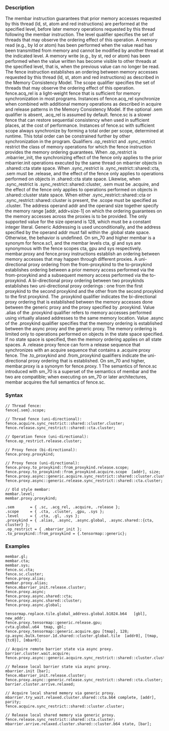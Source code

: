 ### Description

The membar instruction guarantees that prior memory accesses requested by this thread (ld,
st, atom and red instructions) are performed at the specified level, before later
memory operations requested by this thread following the membar instruction. The level
qualifier specifies the set of threads that may observe the ordering effect of this operation.
A memory read (e.g., by ld or atom) has been performed when the value read has been
transmitted from memory and cannot be modified by another thread at the indicated level. A memory
write (e.g., by st, red or atom) has been performed when the value written has become
visible to other threads at the specified level, that is, when the previous value can no longer be
read.
The fence instruction establishes an ordering between memory accesses requested by this thread
(ld, st, atom and red instructions) as described in the
Memory Consistency Model. The scope qualifier specifies the set of threads that may
observe the ordering effect of this operation.
fence.acq_rel is a light-weight fence that is sufficient for memory synchronization in most
programs. Instances of fence.acq_rel synchronize when combined with additional memory operations
as described in acquire and release patterns in the Memory Consistency Model.
If the optional .sem qualifier is absent, .acq_rel
is assumed by default.
fence.sc is a slower fence that can restore sequential consistency when used in sufficient
places, at the cost of performance. Instances of fence.sc with sufficient scope always
synchronize by forming a total order per scope, determined at runtime. This total order can be
constrained further by other synchronization in the program.
Qualifiers .op_restrict and .sync_restrict restrict the class of memory operations
for which the fence instruction provides the memory ordering guarantees. When .op_restrict
is .mbarrier_init, the synchronizing effect of the fence only applies to the prior
mbarrier.init operations executed by the same thread on mbarrier objects in .shared::cta
state space. When .sync_restrict is .sync_restrict::shared::cta, .sem must be
.release, and the effect of the fence only applies to operations performed on objects in
.shared::cta state space. Likewise, when .sync_restrict is .sync_restrict::shared::cluster,
.sem must be .acquire, and the effect of the fence only applies to operations performed on
objects in .shared::cluster state space. When either .sync_restrict::shared::cta or
.sync_restrict::shared::cluster is present, the .scope must be specified as .cluster.
The address operand addr and the operand size together specify the memory range
[addr, addr+size-1] on which the ordering guarantees on the memory accesses across the proxies is to be
provided. The only supported value for the size operand is 128, which must be a constant integer literal.
Generic Addressing is used unconditionally, and the address specified by
the operand addr must fall within the .global state space. Otherwise, the behavior is undefined.
On sm_70 and higher membar is a synonym for fence.sc1, and the membar
levels cta, gl and sys are synonymous with the fence scopes cta, gpu and
sys respectively.
membar.proxy and fence.proxy instructions establish an ordering between memory accesses that
may happen through different proxies.
A uni-directional proxy ordering from the from-proxykind to the to-proxykind establishes
ordering between a prior memory access performed via the from-proxykind and a subsequent memory access
performed via the to-proxykind.
A bi-directional proxy ordering between two proxykinds establishes two uni-directional proxy orderings
: one from the first proxykind to the second proxykind and the other from the second proxykind to the first
proxykind.
The .proxykind qualifier indicates the bi-directional proxy ordering that is established between the memory
accesses done between the generic proxy and the proxy specified by .proxykind.
Value .alias of the .proxykind qualifier refers to memory accesses performed using virtually
aliased addresses to the same memory location. Value .async of the .proxykind qualifier specifies
that the memory ordering is established between the async proxy and the generic proxy. The memory
ordering is limited only to operations performed on objects in the state space specified. If no state space
is specified, then the memory ordering applies on all state spaces.
A .release proxy fence can form a release sequence that synchronizes with an acquire
sequence that contains a .acquire proxy fence. The .to_proxykind and
.from_proxykind qualifiers indicate the uni-directional proxy ordering that is established.
On sm_70 and higher, membar.proxy is a synonym for fence.proxy.
1 The semantics of fence.sc introduced with sm_70 is a superset of the semantics of
membar and the two are compatible; when executing on sm_70 or later architectures,
membar acquires the full semantics of fence.sc.

### Syntax

```
// Thread fence:
fence{.sem}.scope;

// Thread fence (uni-directional):
fence.acquire.sync_restrict::shared::cluster.cluster;
fence.release.sync_restrict::shared::cta.cluster;

// Operation fence (uni-directional):
fence.op_restrict.release.cluster;

// Proxy fence (bi-directional):
fence.proxy.proxykind;

// Proxy fence (uni-directional):
fence.proxy.to_proxykind::from_proxykind.release.scope;
fence.proxy.to_proxykind::from_proxykind.acquire.scope  [addr], size;
fence.proxy.async::generic.acquire.sync_restrict::shared::cluster.cluster;
fence.proxy.async::generic.release.sync_restrict::shared::cta.cluster;

// Old style membar:
membar.level;
membar.proxy.proxykind;

.sem       = { .sc, .acq_rel, .acquire, .release };
.scope     = { .cta, .cluster, .gpu, .sys };
.level     = { .cta, .gl, .sys };
.proxykind = { .alias, .async, .async.global, .async.shared::{cta, cluster} };
.op_restrict = { .mbarrier_init };
.to_proxykind::from_proxykind = {.tensormap::generic};
```

### Examples

```
membar.gl;
membar.cta;
membar.sys;
fence.sc.cta;
fence.sc.cluster;
fence.proxy.alias;
membar.proxy.alias;
fence.mbarrier_init.release.cluster;
fence.proxy.async;
fence.proxy.async.shared::cta;
fence.proxy.async.shared::cluster;
fence.proxy.async.global;

tensormap.replace.tile.global_address.global.b1024.b64   [gbl], new_addr;
fence.proxy.tensormap::generic.release.gpu;
cvta.global.u64  tmap, gbl;
fence.proxy.tensormap::generic.acquire.gpu [tmap], 128;
cp.async.bulk.tensor.1d.shared::cluster.global.tile  [addr0], [tmap, {tc0}], [mbar0];

// Acquire remote barrier state via async proxy.
barrier.cluster.wait.acquire;
fence.proxy.async::generic.acquire.sync_restrict::shared::cluster.cluster;

// Release local barrier state via async proxy.
mbarrier.init [bar];
fence.mbarrier_init.release.cluster;
fence.proxy.async::generic.release.sync_restrict::shared::cta.cluster;
barrier.cluster.arrive.relaxed;

// Acquire local shared memory via generic proxy.
mbarrier.try_wait.relaxed.cluster.shared::cta.b64 complete, [addr], parity;
fence.acquire.sync_restrict::shared::cluster.cluster;

// Release local shared memory via generic proxy.
fence.release.sync_restrict::shared::cta.cluster;
mbarrier.arrive.relaxed.cluster.shared::cluster.b64 state, [bar];
```

